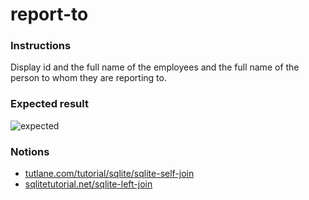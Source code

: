 # report-to

### Instructions

Display id and the full name of the employees and the full name of the person to whom they are reporting to.

### Expected result

![expected](https://i.imgur.com/mpFcGa9.png)

### Notions

- [tutlane.com/tutorial/sqlite/sqlite-self-join](https://www.tutlane.com/tutorial/sqlite/sqlite-self-join)
- [sqlitetutorial.net/sqlite-left-join](https://www.sqlitetutorial.net/sqlite-left-join/)
